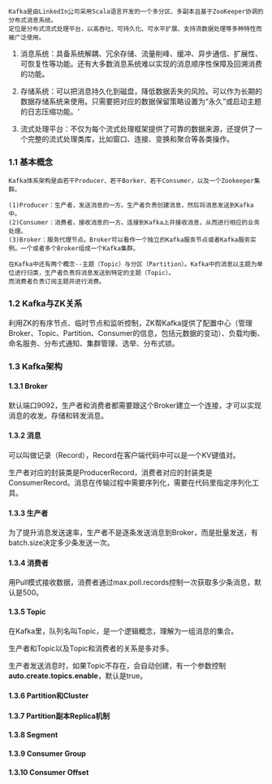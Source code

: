 

    Kafka是由LinkedIn公司采用Scala语言开发的一个多分区、多副本且基于ZooKeeper协调的分布式消息系统。
    定位是分布式流式处理平台，以高吞吐、可持久化、可水平扩展、支持流数据处理等多种特性而被广泛使用。

1. 消息系统：具备系统解耦、冗余存储、流量削峰、缓冲、异步通信、扩展性、可恢复性等功能。还有大多数消息系统难以实现的消息顺序性保障及回溯消费的功能。

2. 存储系统：可以把消息持久化到磁盘，降低数据丢失的风险。可以作为长期的数据存储系统来使用。只需要把对应的数据保留策略设置为“永久”或启动主题的日志压缩功能。‘

3. 流式处理平台：不仅为每个流式处理框架提供了可靠的数据来源，还提供了一个完整的流式处理类库，比如窗口、连接、变换和聚合等各类操作。

### 1.1 基本概念

    Kafka体系架构是由若干Producer、若干Borker、若干Consumer，以及一个Zookeeper集群。
    
    (1)Producer：生产者，发送消息的一方。生产者负责创建消息，然后将消息发送到Kafka中。
    (2)Consumer：消费者，接收消息的一方。连接到Kafka上并接收消息，从而进行相应的业务处理。
    (3)Broker：服务代理节点。Broker可以看作一个独立的Kafka服务节点或者Kafka服务实例。一个或者多个Broker组成一个Kafka集群。
    
    在Kafka中还有两个概念--主题（Topic）与分区（Partition）。Kafka中的消息以主题为单位进行归类，生产者负责将消息发送到特定的主题（Topic）。
    而消费者负责订阅主题并进行消费。

### 1.2 Kafka与ZK关系

利用ZK的有序节点、临时节点和监听控制，ZK帮Kafka提供了配置中心（管理Broker、Topic、Partition、Consumer的信息，包括元数据的变动）、负载均衡、命名服务、分布式通知、集群管理、选举、分布式锁。



### 1.3 Kafka架构

#### 1.3.1 Broker

默认端口9092，生产者和消费者都需要跟这个Broker建立一个连接，才可以实现消息的收发。存储和转发消息。

#### 1.3.2 消息

可以叫做记录（Record），Record在客户端代码中可以是一个KV键值对。

生产者对应的封装类是ProducerRecord，消费者对应的封装类是ConsumerRecord。消息在传输过程中需要序列化，需要在代码里指定序列化工具。

#### 1.3.3 生产者

为了提升消息发送速率，生产者不是逐条发送消息到Broker，而是批量发送，有batch.size决定多少条发送一次。

#### 1.3.4 消费者

用Pull模式接收数据，消费者通过max.poll.records控制一次获取多少条消息，默认是500。

#### 1.3.5 Topic

在Kafka里，队列名叫Topic，是一个逻辑概念，理解为一组消息的集合。

生产者和Topic以及Topic和消费者的关系是多对多。

生产者发送消息时，如果Topic不存在，会自动创建，有一个参数控制**auto.create.topics.enable**，默认是true。

#### 1.3.6 Partition和Cluster



#### 1.3.7 Partition副本Replica机制

#### 1.3.8 Segment

#### 1.3.9 Consumer Group

#### 1.3.10 Consumer Offset





